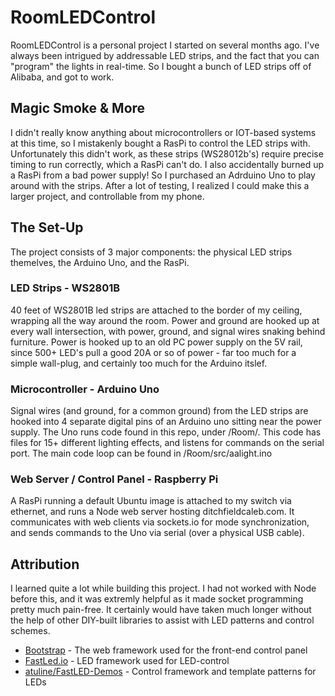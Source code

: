# RoomLEDControl

RoomLEDControl is a personal project I started on several months ago. I've always been intrigued by addressable LED strips, and the fact that you can "program" the lights in real-time. So I bought a bunch of LED strips off of Alibaba, and got to work.

## Magic Smoke & More

I didn't really know anything about microcontrollers or IOT-based systems at this time, so I mistakenly bought a RasPi to control the LED strips with. Unfortunately this didn't work, as these strips (WS28012b's) require precise timing to run correctly, which a RasPi can't do. I also accidentally burned up a RasPi from a bad power supply! So I purchased an Adrduino Uno to play around with the strips. After a lot of testing, I realized I could make this a larger project, and controllable from my phone.

## The Set-Up

The project consists of 3 major components: the physical LED strips themelves, the Arduino Uno, and the RasPi.

### LED Strips - WS2801B

40 feet of WS2801B led strips are attached to the border of my ceiling, wrapping all the way around the room. Power and ground are hooked up at every wall intersection, with power, ground, and signal wires snaking behind furniture. Power is hooked up to an old PC power supply on the 5V rail, since 500+ LED's pull a good 20A or so of power - far too much for a simple wall-plug, and certainly too much for the Arduino itslef.

### Microcontroller - Arduino Uno

Signal wires (and ground, for a common ground) from the LED strips are hooked into 4 separate digital pins of an Arduino uno sitting near the power supply. The Uno runs code found in this repo, under /Room/. This code has files for 15+ different lighting effects, and listens for commands on the serial port. The main code loop can be found in /Room/src/aalight.ino

### Web Server / Control Panel - Raspberry Pi

A RasPi running a default Ubuntu image is attached to my switch via ethernet, and runs a Node web server hosting ditchfieldcaleb.com. It communicates with web clients via sockets.io for mode synchronization, and sends commands to the Uno via serial (over a physical USB cable).

## Attribution

I learned quite a lot while building this project. I had not worked with Node before this, and it was extremly helpful as it made socket programming pretty much pain-free. It certainly would have taken much longer without the help of other DIY-built libraries to assist with LED patterns and control schemes.

* [Bootstrap](http://getbootstrap.com/2.3.2/) - The web framework used for the front-end control panel
* [FastLed.io](https://github.com/FastLED/FastLED) - LED framework used for LED-control
* [atuline/FastLED-Demos](https://github.com/atuline/FastLED-Demos) - Control framework and template patterns for LEDs
